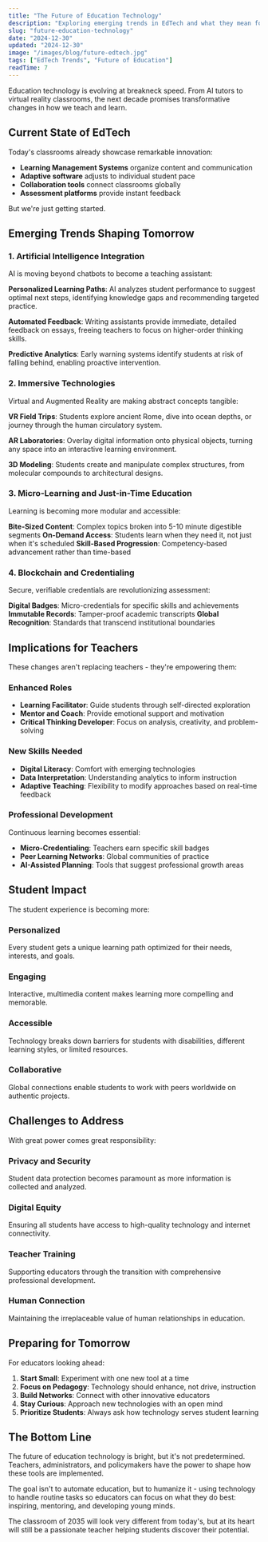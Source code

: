 ```yaml
---
title: "The Future of Education Technology"
description: "Exploring emerging trends in EdTech and what they mean for teachers and students."
slug: "future-education-technology"
date: "2024-12-30"
updated: "2024-12-30"
image: "/images/blog/future-edtech.jpg"
tags: ["EdTech Trends", "Future of Education"]
readTime: 7
---
```


Education technology is evolving at breakneck speed. From AI tutors to virtual reality classrooms, the next decade promises transformative changes in how we teach and learn.

## Current State of EdTech

Today's classrooms already showcase remarkable innovation:
- **Learning Management Systems** organize content and communication
- **Adaptive software** adjusts to individual student pace
- **Collaboration tools** connect classrooms globally
- **Assessment platforms** provide instant feedback

But we're just getting started.

## Emerging Trends Shaping Tomorrow

### 1. Artificial Intelligence Integration

AI is moving beyond chatbots to become a teaching assistant:

**Personalized Learning Paths**: AI analyzes student performance to suggest optimal next steps, identifying knowledge gaps and recommending targeted practice.

**Automated Feedback**: Writing assistants provide immediate, detailed feedback on essays, freeing teachers to focus on higher-order thinking skills.

**Predictive Analytics**: Early warning systems identify students at risk of falling behind, enabling proactive intervention.

### 2. Immersive Technologies

Virtual and Augmented Reality are making abstract concepts tangible:

**VR Field Trips**: Students explore ancient Rome, dive into ocean depths, or journey through the human circulatory system.

**AR Laboratories**: Overlay digital information onto physical objects, turning any space into an interactive learning environment.

**3D Modeling**: Students create and manipulate complex structures, from molecular compounds to architectural designs.

### 3. Micro-Learning and Just-in-Time Education

Learning is becoming more modular and accessible:

**Bite-Sized Content**: Complex topics broken into 5-10 minute digestible segments
**On-Demand Access**: Students learn when they need it, not just when it's scheduled
**Skill-Based Progression**: Competency-based advancement rather than time-based

### 4. Blockchain and Credentialing

Secure, verifiable credentials are revolutionizing assessment:

**Digital Badges**: Micro-credentials for specific skills and achievements
**Immutable Records**: Tamper-proof academic transcripts
**Global Recognition**: Standards that transcend institutional boundaries

## Implications for Teachers

These changes aren't replacing teachers - they're empowering them:

### Enhanced Roles
- **Learning Facilitator**: Guide students through self-directed exploration
- **Mentor and Coach**: Provide emotional support and motivation
- **Critical Thinking Developer**: Focus on analysis, creativity, and problem-solving

### New Skills Needed
- **Digital Literacy**: Comfort with emerging technologies
- **Data Interpretation**: Understanding analytics to inform instruction
- **Adaptive Teaching**: Flexibility to modify approaches based on real-time feedback

### Professional Development
Continuous learning becomes essential:
- **Micro-Credentialing**: Teachers earn specific skill badges
- **Peer Learning Networks**: Global communities of practice
- **AI-Assisted Planning**: Tools that suggest professional growth areas

## Student Impact

The student experience is becoming more:

### Personalized
Every student gets a unique learning path optimized for their needs, interests, and goals.

### Engaging
Interactive, multimedia content makes learning more compelling and memorable.

### Accessible
Technology breaks down barriers for students with disabilities, different learning styles, or limited resources.

### Collaborative
Global connections enable students to work with peers worldwide on authentic projects.

## Challenges to Address

With great power comes great responsibility:

### Privacy and Security
Student data protection becomes paramount as more information is collected and analyzed.

### Digital Equity
Ensuring all students have access to high-quality technology and internet connectivity.

### Teacher Training
Supporting educators through the transition with comprehensive professional development.

### Human Connection
Maintaining the irreplaceable value of human relationships in education.

## Preparing for Tomorrow

For educators looking ahead:

1. **Start Small**: Experiment with one new tool at a time
2. **Focus on Pedagogy**: Technology should enhance, not drive, instruction
3. **Build Networks**: Connect with other innovative educators
4. **Stay Curious**: Approach new technologies with an open mind
5. **Prioritize Students**: Always ask how technology serves student learning

## The Bottom Line

The future of education technology is bright, but it's not predetermined. Teachers, administrators, and policymakers have the power to shape how these tools are implemented.

The goal isn't to automate education, but to humanize it - using technology to handle routine tasks so educators can focus on what they do best: inspiring, mentoring, and developing young minds.

The classroom of 2035 will look very different from today's, but at its heart will still be a passionate teacher helping students discover their potential.